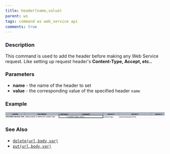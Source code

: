 ```yaml
---
title: header(name,value)
parent: ws
tags: command ws web_service api
comments: true
---
```



### Description
This command is used to add the header before making any Web Service request. Like setting
up request header's **Content-Type, Accept, etc..**

### Parameters
- **name** \- the name of the header to set
- **value** \- the corresponding value of the specified header `name`


### Example
![](image/header_01.png)


### See Also
- [`delete(url,body,var)`](delete(url,body,var))
- [`put(url,body,var)`](put(url,body,var))